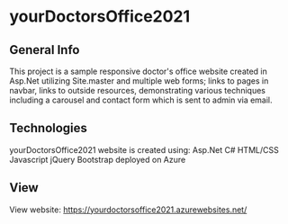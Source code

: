 # yourDoctorsOffice2021

## General Info
This project is a sample responsive doctor's office website created in Asp.Net utilizing Site.master and multiple web forms; links to pages in navbar, links to outside resources, demonstrating various techniques including a carousel and contact form which is sent to admin via email.

## Technologies
yourDoctorsOffice2021 website is created using:
Asp.Net
C#
HTML/CSS
Javascript
jQuery
Bootstrap
deployed on Azure

## View
View website:  https://yourdoctorsoffice2021.azurewebsites.net/
